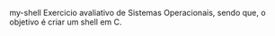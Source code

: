 m y - s h e l l 
 
 Exercicio avaliativo de Sistemas Operacionais, sendo que, o objetivo é criar um shell em C.
